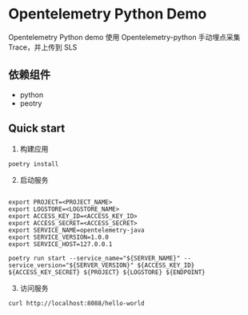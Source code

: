 # Opentelemetry Python Demo

Opentelemetry Python demo 使用 Opentelemetry-python 手动埋点采集 Trace，并上传到 SLS

## 依赖组件

- python
- peotry

## Quick start

1. 构建应用

```shell
poetry install
```

2. 启动服务

```shell

export PROJECT=<PROJECT_NAME>
export LOGSTORE=<LOGSTORE_NAME>
export ACCESS_KEY_ID=<ACCESS_KEY_ID>
export ACCESS_SECRET=<ACCESS_SECRET>
export SERVICE_NAME=opentelemetry-java
export SERVICE_VERSION=1.0.0
export SERVICE_HOST=127.0.0.1

poetry run start --service_name="${SERVER_NAME}" --service_version="${SERVER_VERSION}" ${ACCESS_KEY_ID} ${ACCESS_KEY_SECRET} ${PROJECT} ${LOGSTORE} ${ENDPOINT}

```

3. 访问服务

```shell
curl http://localhost:8088/hello-world
```
